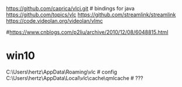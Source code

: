 https://github.com/caprica/vlcj.git # bindings for java
https://github.com/topics/vlc 
https://github.com/streamlink/streamlink
https://code.videolan.org/videolan/vlmc

#https://www.cnblogs.com/p2liu/archive/2010/12/08/6048815.html 
# win10
C:\Users\hertz\AppData\Roaming\vlc  # config
C:\Users\hertz\AppData\Local\vlc\cache\qmlcache # ???
